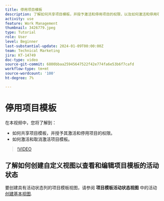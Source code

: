 ```yaml
---
title: 停用项目模板
description: 了解如何共享项目模板，并授予激活和停用项目的权限，以及如何激活和停用项目模板。
activity: use
feature: Work Management
thumbnail: 3426779.jpeg
type: Tutorial
role: User
level: Beginner
last-substantial-update: 2024-01-09T00:00:00Z
team: Technical Marketing
jira: KT-14749
doc-type: video
source-git-commit: 6800bbaa25945647522f42e774fa6e53b6f7cafd
workflow-type: tm+mt
source-wordcount: '100'
ht-degree: 7%

---
```


# 停用项目模板

在本视频中，您将了解到：

* 如何共享项目模板，并授予其激活和停用项目的权限。
* 如何激活和取消激活项目模板。

>[!VIDEO](https://video.tv.adobe.com/v/3426779/?quality=12&learn=on)

## 了解如何创建自定义视图以查看和编辑项目模板的活动状态

要创建具有活动状态列的项目模板视图，请参阅 **项目模板活动状态视图** 中的活动 [创建基本视图](https://experienceleague.adobe.com/docs/workfront-learn/tutorials-workfront/reporting/basic-reporting/create-a-basic-view.html?lang=zh-Hans).
